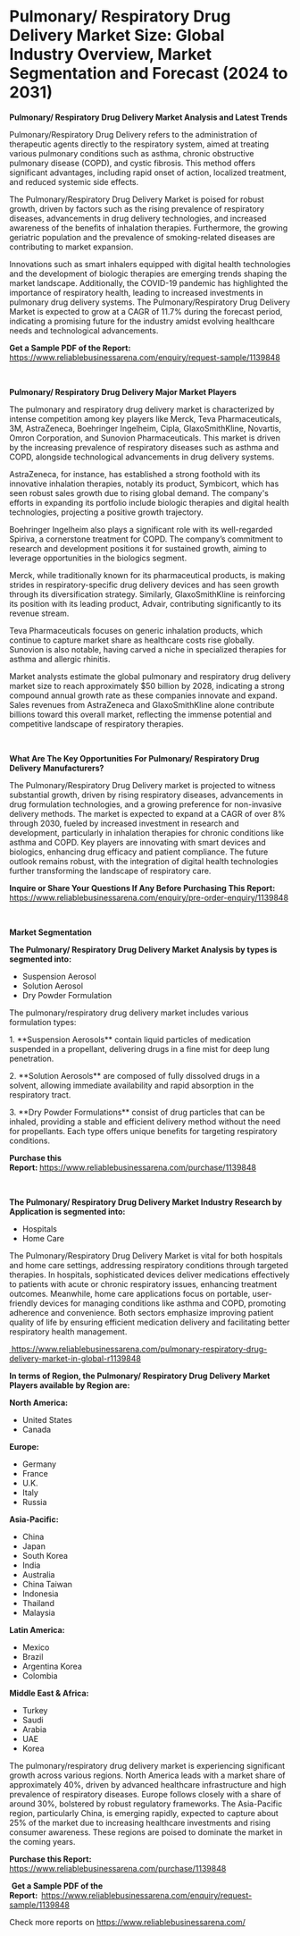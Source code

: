 <p><h1>Pulmonary/ Respiratory Drug Delivery Market Size: Global Industry Overview, Market Segmentation and Forecast (2024 to 2031)</h1></p><p><strong>Pulmonary/ Respiratory Drug Delivery Market Analysis and Latest Trends</strong></p>
<p><p>Pulmonary/Respiratory Drug Delivery refers to the administration of therapeutic agents directly to the respiratory system, aimed at treating various pulmonary conditions such as asthma, chronic obstructive pulmonary disease (COPD), and cystic fibrosis. This method offers significant advantages, including rapid onset of action, localized treatment, and reduced systemic side effects. </p><p>The Pulmonary/Respiratory Drug Delivery Market is poised for robust growth, driven by factors such as the rising prevalence of respiratory diseases, advancements in drug delivery technologies, and increased awareness of the benefits of inhalation therapies. Furthermore, the growing geriatric population and the prevalence of smoking-related diseases are contributing to market expansion. </p><p>Innovations such as smart inhalers equipped with digital health technologies and the development of biologic therapies are emerging trends shaping the market landscape. Additionally, the COVID-19 pandemic has highlighted the importance of respiratory health, leading to increased investments in pulmonary drug delivery systems. The Pulmonary/Respiratory Drug Delivery Market is expected to grow at a CAGR of 11.7% during the forecast period, indicating a promising future for the industry amidst evolving healthcare needs and technological advancements.</p></p>
<p><strong>Get a Sample PDF of the Report:&nbsp;</strong> <a href="https://www.reliablebusinessarena.com/enquiry/request-sample/1139848?utm_campaign=1941&utm_medium=2&utm_source=Github&utm_content=ia&utm_term=28122024&utm_id=pulmonary-respiratory-drug-delivery">https://www.reliablebusinessarena.com/enquiry/request-sample/1139848</a></p>
<p>&nbsp;</p>
<p><strong>Pulmonary/ Respiratory Drug Delivery Major Market Players</strong></p>
<p><p>The pulmonary and respiratory drug delivery market is characterized by intense competition among key players like Merck, Teva Pharmaceuticals, 3M, AstraZeneca, Boehringer Ingelheim, Cipla, GlaxoSmithKline, Novartis, Omron Corporation, and Sunovion Pharmaceuticals. This market is driven by the increasing prevalence of respiratory diseases such as asthma and COPD, alongside technological advancements in drug delivery systems.</p><p>AstraZeneca, for instance, has established a strong foothold with its innovative inhalation therapies, notably its product, Symbicort, which has seen robust sales growth due to rising global demand. The company's efforts in expanding its portfolio include biologic therapies and digital health technologies, projecting a positive growth trajectory.</p><p>Boehringer Ingelheim also plays a significant role with its well-regarded Spiriva, a cornerstone treatment for COPD. The company’s commitment to research and development positions it for sustained growth, aiming to leverage opportunities in the biologics segment. </p><p>Merck, while traditionally known for its pharmaceutical products, is making strides in respiratory-specific drug delivery devices and has seen growth through its diversification strategy. Similarly, GlaxoSmithKline is reinforcing its position with its leading product, Advair, contributing significantly to its revenue stream.</p><p>Teva Pharmaceuticals focuses on generic inhalation products, which continue to capture market share as healthcare costs rise globally. Sunovion is also notable, having carved a niche in specialized therapies for asthma and allergic rhinitis.</p><p>Market analysts estimate the global pulmonary and respiratory drug delivery market size to reach approximately $50 billion by 2028, indicating a strong compound annual growth rate as these companies innovate and expand. Sales revenues from AstraZeneca and GlaxoSmithKline alone contribute billions toward this overall market, reflecting the immense potential and competitive landscape of respiratory therapies.</p></p>
<p>&nbsp;</p>
<p><strong>What Are The Key Opportunities For Pulmonary/ Respiratory Drug Delivery Manufacturers?</strong></p>
<p><p>The Pulmonary/Respiratory Drug Delivery market is projected to witness substantial growth, driven by rising respiratory diseases, advancements in drug formulation technologies, and a growing preference for non-invasive delivery methods. The market is expected to expand at a CAGR of over 8% through 2030, fueled by increased investment in research and development, particularly in inhalation therapies for chronic conditions like asthma and COPD. Key players are innovating with smart devices and biologics, enhancing drug efficacy and patient compliance. The future outlook remains robust, with the integration of digital health technologies further transforming the landscape of respiratory care.</p></p>
<p><strong>Inquire or Share Your Questions If Any Before Purchasing This Report:</strong> <a href="https://www.reliablebusinessarena.com/enquiry/pre-order-enquiry/1139848?utm_campaign=1941&utm_medium=2&utm_source=Github&utm_content=ia&utm_term=28122024&utm_id=pulmonary-respiratory-drug-delivery">https://www.reliablebusinessarena.com/enquiry/pre-order-enquiry/1139848</a></p>
<p>&nbsp;</p>
<p><strong>Market Segmentation</strong></p>
<p><strong>The Pulmonary/ Respiratory Drug Delivery Market Analysis by types is segmented into:</strong></p>
<p><ul><li>Suspension Aerosol</li><li>Solution Aerosol</li><li>Dry Powder Formulation</li></ul></p>
<p><p>The pulmonary/respiratory drug delivery market includes various formulation types: </p><p>1. **Suspension Aerosols** contain liquid particles of medication suspended in a propellant, delivering drugs in a fine mist for deep lung penetration.  </p><p>2. **Solution Aerosols** are composed of fully dissolved drugs in a solvent, allowing immediate availability and rapid absorption in the respiratory tract.  </p><p>3. **Dry Powder Formulations** consist of drug particles that can be inhaled, providing a stable and efficient delivery method without the need for propellants. Each type offers unique benefits for targeting respiratory conditions.</p></p>
<p><strong>Purchase this Report:&nbsp;</strong><a href="https://www.reliablebusinessarena.com/purchase/1139848?utm_campaign=1941&utm_medium=2&utm_source=Github&utm_content=ia&utm_term=28122024&utm_id=pulmonary-respiratory-drug-delivery">https://www.reliablebusinessarena.com/purchase/1139848</a></p>
<p>&nbsp;</p>
<p><strong>The Pulmonary/ Respiratory Drug Delivery Market Industry Research by Application is segmented into:</strong></p>
<p><ul><li>Hospitals</li><li>Home Care</li></ul></p>
<p><p>The Pulmonary/Respiratory Drug Delivery Market is vital for both hospitals and home care settings, addressing respiratory conditions through targeted therapies. In hospitals, sophisticated devices deliver medications effectively to patients with acute or chronic respiratory issues, enhancing treatment outcomes. Meanwhile, home care applications focus on portable, user-friendly devices for managing conditions like asthma and COPD, promoting adherence and convenience. Both sectors emphasize improving patient quality of life by ensuring efficient medication delivery and facilitating better respiratory health management.</p></p>
<p><a href="https://www.reliablebusinessarena.com/pulmonary-respiratory-drug-delivery-market-in-global-r1139848?utm_campaign=1941&utm_medium=2&utm_source=Github&utm_content=ia&utm_term=28122024&utm_id=pulmonary-respiratory-drug-delivery">&nbsp;https://www.reliablebusinessarena.com/pulmonary-respiratory-drug-delivery-market-in-global-r1139848</a></p>
<p><strong>In terms of Region, the Pulmonary/ Respiratory Drug Delivery Market Players available by Region are:</strong></p>
<p>
    <p> <strong> North America: </strong>
        <ul>
            <li>United States</li>
            <li>Canada</li>
        </ul>
        </p> 
    <p> <strong> Europe: </strong>
        <ul>
            <li>Germany</li>
            <li>France</li>
            <li>U.K.</li>
            <li>Italy</li>
            <li>Russia</li>
        </ul>
        </p> 
    <p> <strong> Asia-Pacific: </strong>
        <ul>
            <li>China</li>
            <li>Japan</li>
            <li>South Korea</li>
            <li>India</li>
            <li>Australia</li>
            <li>China Taiwan</li>
            <li>Indonesia</li>
            <li>Thailand</li>
            <li>Malaysia</li>
        </ul>
        </p> 
    <p> <strong> Latin America: </strong>
        <ul>
            <li>Mexico</li>
            <li>Brazil</li>
            <li>Argentina Korea</li>
            <li>Colombia</li>
        </ul>
        </p> 
    <p> <strong> Middle East & Africa: </strong>
        <ul>
            <li>Turkey</li>
            <li>Saudi</li>
            <li>Arabia</li>
            <li>UAE</li>
            <li>Korea</li>
        </ul>
    </p>
    </p>
<p><p>The pulmonary/respiratory drug delivery market is experiencing significant growth across various regions. North America leads with a market share of approximately 40%, driven by advanced healthcare infrastructure and high prevalence of respiratory diseases. Europe follows closely with a share of around 30%, bolstered by robust regulatory frameworks. The Asia-Pacific region, particularly China, is emerging rapidly, expected to capture about 25% of the market due to increasing healthcare investments and rising consumer awareness. These regions are poised to dominate the market in the coming years.</p></p>
<p><strong>Purchase this Report: </strong><a href="https://www.reliablebusinessarena.com/purchase/1139848?utm_campaign=1941&utm_medium=2&utm_source=Github&utm_content=ia&utm_term=28122024&utm_id=pulmonary-respiratory-drug-delivery">https://www.reliablebusinessarena.com/purchase/1139848</a></p>
<p>&nbsp;<strong>Get a Sample PDF of the Report:&nbsp;&nbsp;</strong><a href="https://www.reliablebusinessarena.com/enquiry/request-sample/1139848?utm_campaign=1941&utm_medium=2&utm_source=Github&utm_content=ia&utm_term=28122024&utm_id=pulmonary-respiratory-drug-delivery">https://www.reliablebusinessarena.com/enquiry/request-sample/1139848</a></p>
<p><strong></strong></p>
<p>Check more reports on <a href="https://www.reliablebusinessarena.com/?utm_campaign=1941&utm_medium=2&utm_source=Github&utm_content=ia&utm_term=28122024&utm_id=pulmonary-respiratory-drug-delivery">https://www.reliablebusinessarena.com/</a></p>